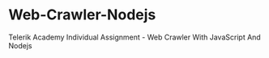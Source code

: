 # Web-Crawler-Nodejs
Telerik Academy Individual Assignment - Web Crawler With JavaScript And Nodejs
